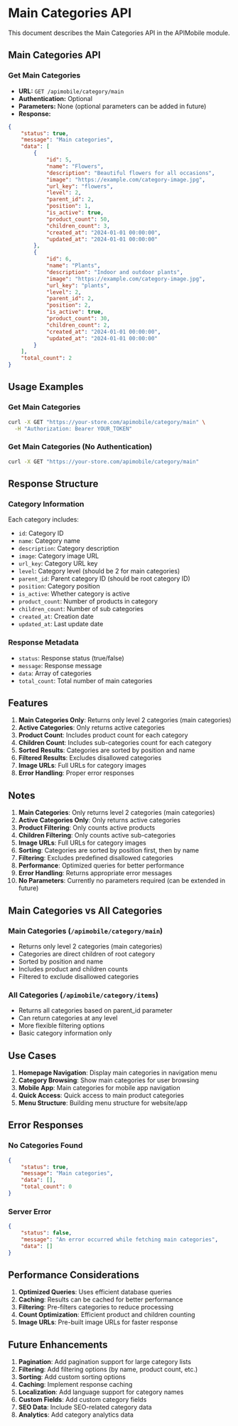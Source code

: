 # Main Categories API

This document describes the Main Categories API in the APIMobile module.

## Main Categories API

### Get Main Categories
- **URL:** `GET /apimobile/category/main`
- **Authentication:** Optional
- **Parameters:** None (optional parameters can be added in future)
- **Response:**
```json
{
    "status": true,
    "message": "Main categories",
    "data": [
        {
            "id": 5,
            "name": "Flowers",
            "description": "Beautiful flowers for all occasions",
            "image": "https://example.com/category-image.jpg",
            "url_key": "flowers",
            "level": 2,
            "parent_id": 2,
            "position": 1,
            "is_active": true,
            "product_count": 50,
            "children_count": 3,
            "created_at": "2024-01-01 00:00:00",
            "updated_at": "2024-01-01 00:00:00"
        },
        {
            "id": 6,
            "name": "Plants",
            "description": "Indoor and outdoor plants",
            "image": "https://example.com/category-image.jpg",
            "url_key": "plants",
            "level": 2,
            "parent_id": 2,
            "position": 2,
            "is_active": true,
            "product_count": 30,
            "children_count": 2,
            "created_at": "2024-01-01 00:00:00",
            "updated_at": "2024-01-01 00:00:00"
        }
    ],
    "total_count": 2
}
```

## Usage Examples

### Get Main Categories
```bash
curl -X GET "https://your-store.com/apimobile/category/main" \
  -H "Authorization: Bearer YOUR_TOKEN"
```

### Get Main Categories (No Authentication)
```bash
curl -X GET "https://your-store.com/apimobile/category/main"
```

## Response Structure

### Category Information
Each category includes:
- `id`: Category ID
- `name`: Category name
- `description`: Category description
- `image`: Category image URL
- `url_key`: Category URL key
- `level`: Category level (should be 2 for main categories)
- `parent_id`: Parent category ID (should be root category ID)
- `position`: Category position
- `is_active`: Whether category is active
- `product_count`: Number of products in category
- `children_count`: Number of sub categories
- `created_at`: Creation date
- `updated_at`: Last update date

### Response Metadata
- `status`: Response status (true/false)
- `message`: Response message
- `data`: Array of categories
- `total_count`: Total number of main categories

## Features

1. **Main Categories Only**: Returns only level 2 categories (main categories)
2. **Active Categories**: Only returns active categories
3. **Product Count**: Includes product count for each category
4. **Children Count**: Includes sub-categories count for each category
5. **Sorted Results**: Categories are sorted by position and name
6. **Filtered Results**: Excludes disallowed categories
7. **Image URLs**: Full URLs for category images
8. **Error Handling**: Proper error responses

## Notes

1. **Main Categories**: Only returns level 2 categories (main categories)
2. **Active Categories Only**: Only returns active categories
3. **Product Filtering**: Only counts active products
4. **Children Filtering**: Only counts active sub-categories
5. **Image URLs**: Full URLs for category images
6. **Sorting**: Categories are sorted by position first, then by name
7. **Filtering**: Excludes predefined disallowed categories
8. **Performance**: Optimized queries for better performance
9. **Error Handling**: Returns appropriate error messages
10. **No Parameters**: Currently no parameters required (can be extended in future)

## Main Categories vs All Categories

### Main Categories (`/apimobile/category/main`)
- Returns only level 2 categories (main categories)
- Categories are direct children of root category
- Sorted by position and name
- Includes product and children counts
- Filtered to exclude disallowed categories

### All Categories (`/apimobile/category/items`)
- Returns all categories based on parent_id parameter
- Can return categories at any level
- More flexible filtering options
- Basic category information only

## Use Cases

1. **Homepage Navigation**: Display main categories in navigation menu
2. **Category Browsing**: Show main categories for user browsing
3. **Mobile App**: Main categories for mobile app navigation
4. **Quick Access**: Quick access to main product categories
5. **Menu Structure**: Building menu structure for website/app

## Error Responses

### No Categories Found
```json
{
    "status": true,
    "message": "Main categories",
    "data": [],
    "total_count": 0
}
```

### Server Error
```json
{
    "status": false,
    "message": "An error occurred while fetching main categories",
    "data": []
}
```

## Performance Considerations

1. **Optimized Queries**: Uses efficient database queries
2. **Caching**: Results can be cached for better performance
3. **Filtering**: Pre-filters categories to reduce processing
4. **Count Optimization**: Efficient product and children counting
5. **Image URLs**: Pre-built image URLs for faster response

## Future Enhancements

1. **Pagination**: Add pagination support for large category lists
2. **Filtering**: Add filtering options (by name, product count, etc.)
3. **Sorting**: Add custom sorting options
4. **Caching**: Implement response caching
5. **Localization**: Add language support for category names
6. **Custom Fields**: Add custom category fields
7. **SEO Data**: Include SEO-related category data
8. **Analytics**: Add category analytics data
